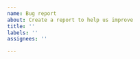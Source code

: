 ```yaml
---
name: Bug report
about: Create a report to help us improve
title: ''
labels: ''
assignees: ''

---
```


<!--Instructions

If you are asking a question or wish to discuss something,
or if you cannot meet the bare minimum requirements below,
please use the "discussions" area before creating an issue.

We will only be able to handle issues if you provide us with enough information.
This is on you, not us. At a BARE MINIMUM, we need:

- The version of the NuGet package you are using
- Full text or a screen shot of any error messages produced, including any stack trace.
- A clear and concise description of what the bug is, including detailed diagnostic data (log files) where possible
- Steps to reproduce the problem, or even better, a link to a minimal solution that demonstrates the problem that we can download and build. If we can't reproduce, we most likely can't fix.

The library produces semantic logging data using `TA.Utils.Logging`.
Consider injecting a logger via the constructor of `ChannelFactory` and capturing the log output to disk.
If you don't already have a suitable logger implementation, you can use the one in https://www.nuget.org/packages/TA.Utils.Logging.Nlog/
-->
